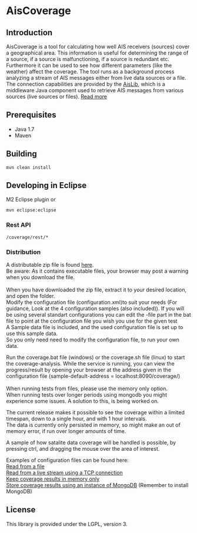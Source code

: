# AisCoverage #

## Introduction ##

AisCoverage is a tool for calculating how well AIS receivers (sources) cover a geographical area. This information is useful for determining the range of a source, if a source is malfunctioning, if a source is redundant etc. Furthermore it can be used to see how different parameters (like the weather) affect the coverage. The tool runs as a background process analyzing a stream of AIS messages either from live data sources or a file. The connection capabilities are provided by the [AisLib](https://github.com/dma-ais/AisLib), which is a middleware Java component used to retrieve AIS messages from various sources (live sources or files).
[Read more](https://github.com/dma-ais/AisCoverage/wiki/AisCoverage)


## Prerequisites ##

* Java 1.7
* Maven

## Building ##

    mvn clean install 

## Developing in Eclipse ##

M2 Eclipse plugin or 
    
    mvn eclipse:eclipse

### Rest API ###

    /coverage/rest/*

### Distribution ###

A distributable zip file is found [here](http://fuka.dk/ais-coverage-analysis.zip). <br>
Be aware: As it contains executable files, your browser may post a warning when you download the file. <br><br>
When you have downloaded the zip file, extract it to your desired location, and open the folder. <br>
Modify the configuration file (configuration.xml)to suit your needs (For guidance, Look at the 4 configuration samples (also included)). If you will be using several standart configurations you can edit the -file part in the bat file to point at the configuration file you wish you use for the given test<br>
A Sample data file is included, and the used configuration file is set up to use this sample data. <br>
So you only need need to modify the configuration file, to run your own data.

Run the coverage.bat file (windows) or the coverage.sh file (linux) to start the coverage-analysis. While the service is running, you can view the progress/result by opening your browser at the address given in the configuration file (sample-default-address = localhost:8090/coverage/)
<br><br>
When running tests from files, please use the memory only option. <br>
When running tests over longer periods using mongodb you might experience some issues. A solution to this, is being worked on.

The current release makes it possible to see the coverage within a limited timespan, down to a single hour, and with 1 hour intervals. <br>
The data is currently only persisted in memory, so might make an out of memory error, if run over longer amounts of time. <br>

A sample of how satalite data coverage will be handled is possible, by pressing ctrl, and dragging the mouse over the area of interest.
<br>

Examples of configuration files can be found here:<br>
[Read from a file](https://github.com/dma-ais/AisCoverage/blob/master/src/main/resources/coverage-fromfile-sample.xml)<br>
[Read from a live stream using a TCP connection](https://github.com/dma-ais/AisCoverage/blob/master/src/main/resources/coverage-fromtcp-sample.xml)<br>
[Keep coverage results in memory only](https://github.com/dma-ais/AisCoverage/blob/master/src/main/resources/coverage-memoryonly-sample.xml)<br>
[Store coverage results using an instance of MongoDB](https://github.com/dma-ais/AisCoverage/blob/master/src/main/resources/coverage-mongodb-sample.xml) (Remember to install MongoDB)<br>

## License ##

This library is provided under the LGPL, version 3.
